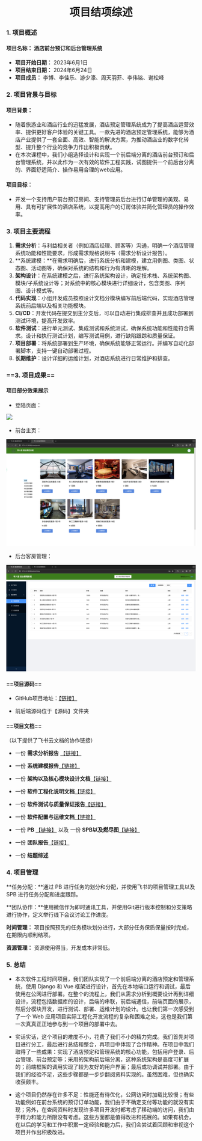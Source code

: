 <h1><center>项目结项综述</center></h1>

### 1. 项目概述

#### **项目名称：** **酒店前台预订和后台管理系统**

- **项目开始日期：** 2023年6月1日
- **项目结束日期：** 2024年6月24日
- **项目成员：** 李博、李佳乐、游少濠、周天羽菲、李伟铭、谢松峰



### 2. 项目背景与目标

#### 项目背景：

+ 随着旅游业和酒店行业的迅猛发展，酒店预定管理系统成为了提高酒店运营效率、提供更好客户体验的关键工具。一款先进的酒店预定管理系统，能够为酒店产业提供了一套全面、高效、智能的解决方案，为推动酒店业的数字化转型、提升整个行业的竞争力作出积极贡献。
+ 在本次课程中，我们小组选择设计和实现一个前后端分离的酒店前台预订和后台管理系统，并以此作为一次有效的软件工程实践，试图提供一个前后台分离的、界面舒适简介、操作易用合理的web应用。

#### 项目目标：

- 开发一个支持用户前台预订房间、支持管理员后台进行订单管理的美观、易用、具有可扩展性的酒店系统，以提高用户的订房体验并简化管理员的操作效率。



### 3. 项目主要流程

1. **需求分析**：与利益相关者（例如酒店经理、顾客等）沟通，明确一个酒店管理系统功能和性能要求，形成需求规格说明书（需求分析设计报告）。
2. **系统建模：**在需求明确后，进行系统分析和建模，建立用例图、类图、状态图、活动图等，确保对系统的结构和行为有清晰的理解。
3. **架构设计**：在系统建模之后，进行系统架构设计，确定技术栈、系统架构图、模块/子系统设计等；对系统中的核心模块进行详细设计，包含类图、序列图、设计模式等。
4. **代码实现**：小组开发成员按照设计文档分模块编写前后端代码，实现酒店管理系统前后端以及相关功能模块。
5. **CI/CD**：开发代码在提交到主分支后，可以自动进行集成排查并且成功部署到测试环境，提高开发效率。
6. **软件测试**：进行单元测试、集成测试和系统测试，确保系统功能和性能符合需求。设计和执行测试计划，编写测试用例，进行缺陷跟踪和质量保证。
7. **项目部署**：将系统部署到生产环境，确保系统能够正常运行。并编写自动化部署脚本，支持一键自动部署过程。
8. **长期维护**：设计详细的运维计划，对酒店系统进行日常维护和排查。



### ==3. 项目成果==

#### 项目部分效果展示

+ 登陆页面：

![](figures/系统运行截图/登陆页面.png)

+ 前台主页：

![](figures/系统运行截图/前台主页.png)

+ 后台客房管理：

![](figures/系统运行截图/客房管理.png)

#### ==项目源码==

+ GitHub项目地址：[【链接】](https://github.com/02lb/HotelSystem)

+ 前后端源码位于【源码】文件夹

#### ==项目文档==

（以下提供了飞书云文档的协作链接）

+ 一份 **需求分析报告** [【链接】](https://kvygx7tu567.feishu.cn/wiki/OMHvwbFX9iNfdNkR9mUcvmiUnwg)
+ 一份 **系统建模报告**[【链接】](https://pqp4al1phkp.feishu.cn/docx/KsWpd6bxsot8Fkx9yTYcV8mKnyb)
+ 一份 **架构以及核心模块设计文档**[【链接】](https://b0hz449nfvz.feishu.cn/docx/GB5fdP0BLoqBBpxpKiYciubFnng)
+ 一份 **软件工程化说明文档**[【链接】](https://kvygx7tu567.feishu.cn/wiki/ExqDw8OQNiGSE0kjggDcSzNanKg)

+ 一份 **软件测试与质量保证报告**[【链接】](https://ki74x2p9k2.feishu.cn/docx/Z4Nqd5i15olZKTxQt0NcEZcFnge)

+ 一份 **软件配置与运维文档**[【链接】](https://kvygx7tu567.feishu.cn/wiki/LXzywhi63iE23zkF5YCcCoZZncf)
+ 一份 **PB** [【链接】](https://kvygx7tu567.feishu.cn/wiki/UENewLpD4iIAKJka1G2cafh0n7b) 以及 一份 **SPB以及燃尽图**[【链接】](https://docs.qq.com/sheet/DRHZTRGpDVlNrTll5?tab=BB08J2)
+ 一份 **团队报告**[【链接】](团队报告.md)
+ 一份 **结题综述**





### 4. 项目管理

**任务分配：**通过 PB 进行任务的划分和分配，并使用飞书的项目管理工具以及 SPB 进行任务分配和进度跟踪。

**团队协作：**使用微信作为即时通讯工具，并使用Git进行版本控制和分支策略进行协作，定义举行线下会议讨论工作进度。

**时间管理：** 项目按照预先的任务模块划分进行，大部分任务保质保量按时完成，在期限内顺利结项。

**资源管理：** 资源使用得当，开发成本非常低。





### 5. 总结

+ 本次软件工程时间项目，我们团队实现了一个前后端分离的酒店预定和管理系统，使用 Django 和 Vue 框架进行设计，首先在本地端口运行和调试，最后使用在公网进行部署。在整个的流程上，我们从需求分析到概要设计再到详细设计，流程包括数据库的设计，后端的串联，前后端通信，前端页面的展示，然后分模块开发，进行测试、部署、运维计划的设计。也让我们第一次感受到了一个 Web 应用项目实际工程化开发流程的复杂和困难之处，这也是我们第一次真真正正地参与到一个项目的部署中去。
+ 实话实话，这个项目的难度不小，花费了我们不小的精力完成。我们首先对项目进行分工，最后进行总结和整合，再项目中体现了合作精神。在项目中我们取得了一些成果：实现了酒店预定和管理系统的核心功能，包括用户登录、后台管理、前台预定等；采用的架构前后端分离，这种系统架构是高度可扩展的；前端框架的调用实现了较为友好的用户界面；最后成功调试并部署。由于我们的经验不足，这些步骤都是一步步翻阅资料实现的。虽然困难，但也确实收获颇丰。

+ 这个项目仍然存在许多不足：性能还有待优化，公网访问时加载比较慢；有些功能例如在前台系统的预订订单功能，我们由于不确定支付等功能的就没有实现；另外，在查阅资料时发现许多项目开发时都考虑了移动端的访问，我们由于精力和能力所限没有考虑。这些方面都是值得改进和拓展的。如果有机会，在以后的学习和工作中积累一定经验和能力后，我们会尝试着回顾和审视这个项目并作出积极改进。

